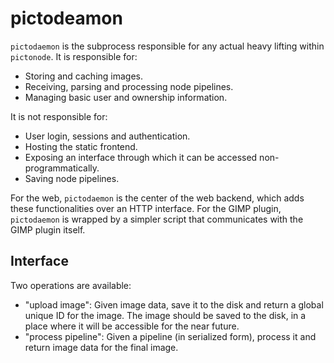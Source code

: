 # pictodeamon

`pictodaemon` is the subprocess responsible for any actual heavy lifting within `pictonode`. It is responsible for:

* Storing and caching images.
* Receiving, parsing and processing node pipelines.
* Managing basic user and ownership information.

It is not responsible for:

* User login, sessions and authentication.
* Hosting the static frontend.
* Exposing an interface through which it can be accessed non-programmatically.
* Saving node pipelines.

For the web, `pictodaemon` is the center of the web backend, which adds these functionalities over an HTTP interface. For the GIMP plugin, `pictodaemon` is wrapped by a simpler script that communicates with the GIMP plugin itself.

## Interface

Two operations are available:

- "upload image": Given image data, save it to the disk and return a global unique ID for the image. The image should be saved to the disk, in a place where it will be accessible for the near future.
- "process pipeline": Given a pipeline (in serialized form), process it and return image data for the final image.
